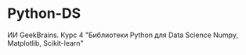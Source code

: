 # Python-DS
ИИ GeekBrains. Курс 4 "Библиотеки Python для Data Science Numpy, Matplotlib, Scikit-learn"
